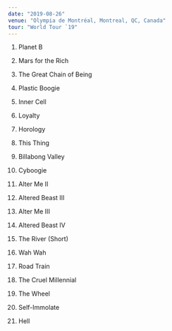 ```yaml
---
date: "2019-08-26"
venue: "Olympia de Montréal, Montreal, QC, Canada"
tour: "World Tour `19"
---
```



 1. Planet B

 2. Mars for the Rich

 3. The Great Chain of Being

 4. Plastic Boogie

 5. Inner Cell

 6. Loyalty

 7. Horology

 8. This Thing

 9. Billabong Valley

10. Cyboogie

11. Alter Me II

12. Altered Beast III

13. Alter Me III

14. Altered Beast IV

15. The River
    (Short)

16. Wah Wah

17. Road Train

18. The Cruel Millennial

19. The Wheel

20. Self-Immolate

21. Hell


